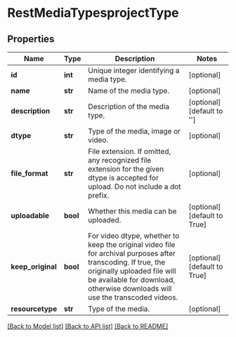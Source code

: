 # RestMediaTypesprojectType

## Properties
Name | Type | Description | Notes
------------ | ------------- | ------------- | -------------
**id** | **int** | Unique integer identifying a media type. | [optional] 
**name** | **str** | Name of the media type. | [optional] 
**description** | **str** | Description of the media type. | [optional] [default to '']
**dtype** | **str** | Type of the media, image or video. | [optional] 
**file_format** | **str** | File extension. If omitted, any recognized file extension for the given dtype is accepted for upload. Do not include a dot prefix. | [optional] 
**uploadable** | **bool** | Whether this media can be uploaded. | [optional] [default to True]
**keep_original** | **bool** | For video dtype, whether to keep the original video file for archival purposes after transcoding. If true, the originally uploaded file will be available for download, otherwise downloads will use the transcoded videos. | [optional] [default to True]
**resourcetype** | **str** | Type of the media. | [optional] 

[[Back to Model list]](../README.md#documentation-for-models) [[Back to API list]](../README.md#documentation-for-api-endpoints) [[Back to README]](../README.md)

